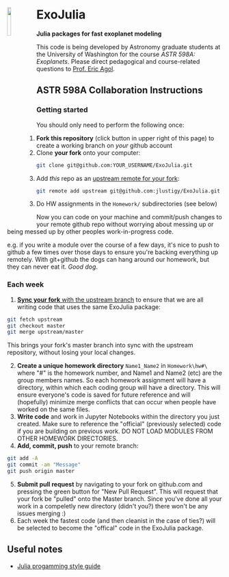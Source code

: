 # ExoJulia <img src="https://github.com/jlustigy/ExoJulia/blob/master/Extras/proto1.png" width="13%" height="13%" align="left" />

**Julia packages for fast exoplanet modeling**

This code is being developed by Astronomy graduate students at the University of Washington for the course *ASTR 598A: Exoplanets*. Please direct pedagogical and course-related questions to [Prof. Eric Agol](http://faculty.washington.edu/agol/index.html).  

## ASTR 598A Collaboration Instructions

### Getting started

You should only need to perform the following once:

1. **Fork this repository** (click button in upper right of this page) to create a working branch on *your* github account
2. Clone **your fork** onto your computer:
  
  ```bash
  git clone git@github.com:YOUR_USERNAME/ExoJulia.git
  ```

3. Add *this* repo as an [upstream remote for your fork](https://help.github.com/articles/configuring-a-remote-for-a-fork/):

  ```bash
  git remote add upstream git@github.com:jlustigy/ExoJulia.git
  ```

3. Do HW assignments in the `Homework/` subdirectories (see below)

Now you can code on your machine and commit/push changes to your remote github repo without worrying about messing up or being messed up by other peoples work-in-progress code.  

e.g. if you write a module over the course of a few days, it's nice to push to github a few times over those days to ensure you're backing everything up remotely. With git+github the dogs can hang around our homework, but they can never eat it. *Good dog*.  

### Each week
1. [**Sync your fork** with the upstream branch](https://help.github.com/articles/syncing-a-fork/) to ensure that we are all writing code that uses the same ExoJulia package:    

  ```bash
  git fetch upstream  
  git checkout master  
  git merge upstream/master  
  ```  
  This brings your fork's master branch into sync with the upstream repository, without losing your local changes.
    
2. **Create a unique homework directory** `Name1_Name2` in `Homework\hw#\` where "#" is the homework number, and Name1 and Name2 (etc) are the group members names. So each homework assignment will have a directory, within which each coding group will have a directory. This will ensure everyone's code is saved for future reference and will (hopefully) minimize merge conflicts that can occur when people have worked on the same files.  
3. **Write code** and work in Jupyter Notebooks within the directory you just created. Make sure to reference the "official" (previously selected) code if you are building on previous work. DO NOT LOAD MODULES FROM OTHER HOMEWORK DIRECTORIES. 
4. **Add, commit, push** to your remote branch:
  
  ```bash
  git add -A
  git commit -am "Message"
  git push origin master
  ```
  
5. **Submit pull request** by navigating to your fork on github.com and pressing the green button for "New Pull Request". This will request that your fork be "pulled" onto the Master branch. Since you've done all your work in a compeletly new directory (didn't you?) there won't be any issues merging :) 
6. Each week the fastest code (and then cleanist in the case of ties?) will be selected to become the "offical" code in the ExoJulia package.  

## Useful notes

* [Julia progamming style guide](http://docs.julialang.org/en/release-0.4/manual/style-guide/)
